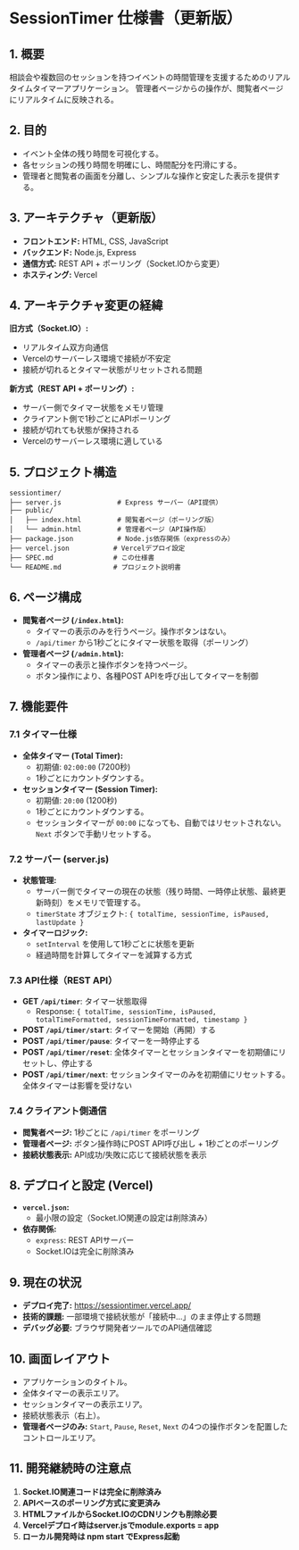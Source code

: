 # SessionTimer 仕様書（更新版）

## 1. 概要
相談会や複数回のセッションを持つイベントの時間管理を支援するためのリアルタイムタイマーアプリケーション。
管理者ページからの操作が、閲覧者ページにリアルタイムに反映される。

## 2. 目的
- イベント全体の残り時間を可視化する。
- 各セッションの残り時間を明確にし、時間配分を円滑にする。
- 管理者と閲覧者の画面を分離し、シンプルな操作と安定した表示を提供する。

## 3. アーキテクチャ（更新版）
- **フロントエンド:** HTML, CSS, JavaScript
- **バックエンド:** Node.js, Express
- **通信方式:** REST API + ポーリング（Socket.IOから変更）
- **ホスティング:** Vercel

## 4. アーキテクチャ変更の経緯
**旧方式（Socket.IO）:**
- リアルタイム双方向通信
- Vercelのサーバーレス環境で接続が不安定
- 接続が切れるとタイマー状態がリセットされる問題

**新方式（REST API + ポーリング）:**
- サーバー側でタイマー状態をメモリ管理
- クライアント側で1秒ごとにAPIポーリング
- 接続が切れても状態が保持される
- Vercelのサーバーレス環境に適している

## 5. プロジェクト構造
```
sessiontimer/
├── server.js              # Express サーバー（API提供）
├── public/
│   ├── index.html         # 閲覧者ページ（ポーリング版）
│   └── admin.html         # 管理者ページ（API操作版）
├── package.json           # Node.js依存関係（expressのみ）
├── vercel.json           # Vercelデプロイ設定
├── SPEC.md               # この仕様書
└── README.md             # プロジェクト説明書
```

## 6. ページ構成
- **閲覧者ページ (`/index.html`):**
  - タイマーの表示のみを行うページ。操作ボタンはない。
  - `/api/timer` から1秒ごとにタイマー状態を取得（ポーリング）
- **管理者ページ (`/admin.html`):**
  - タイマーの表示と操作ボタンを持つページ。
  - ボタン操作により、各種POST APIを呼び出してタイマーを制御

## 7. 機能要件

### 7.1 タイマー仕様
- **全体タイマー (Total Timer):**
  - 初期値: `02:00:00` (7200秒)
  - 1秒ごとにカウントダウンする。
- **セッションタイマー (Session Timer):**
  - 初期値: `20:00` (1200秒)
  - 1秒ごとにカウントダウンする。
  - セッションタイマーが `00:00` になっても、自動ではリセットされない。`Next` ボタンで手動リセットする。

### 7.2 サーバー (server.js)
- **状態管理:**
  - サーバー側でタイマーの現在の状態（残り時間、一時停止状態、最終更新時刻）をメモリで管理する。
  - `timerState` オブジェクト: `{ totalTime, sessionTime, isPaused, lastUpdate }`
- **タイマーロジック:**
  - `setInterval` を使用して1秒ごとに状態を更新
  - 経過時間を計算してタイマーを減算する方式

### 7.3 API仕様（REST API）
- **GET `/api/timer`**: タイマー状態取得
  - Response: `{ totalTime, sessionTime, isPaused, totalTimeFormatted, sessionTimeFormatted, timestamp }`
- **POST `/api/timer/start`**: タイマーを開始（再開）する
- **POST `/api/timer/pause`**: タイマーを一時停止する
- **POST `/api/timer/reset`**: 全体タイマーとセッションタイマーを初期値にリセットし、停止する
- **POST `/api/timer/next`**: セッションタイマーのみを初期値にリセットする。全体タイマーは影響を受けない

### 7.4 クライアント側通信
- **閲覧者ページ:** 1秒ごとに `/api/timer` をポーリング
- **管理者ページ:** ボタン操作時にPOST API呼び出し + 1秒ごとのポーリング
- **接続状態表示:** API成功/失敗に応じて接続状態を表示

## 8. デプロイと設定 (Vercel)
- **`vercel.json`:**
  - 最小限の設定（Socket.IO関連の設定は削除済み）
- **依存関係:**
  - `express`: REST APIサーバー
  - Socket.IOは完全に削除済み

## 9. 現在の状況
- **デプロイ完了:** https://sessiontimer.vercel.app/
- **技術的課題:** 一部環境で接続状態が「接続中...」のまま停止する問題
- **デバッグ必要:** ブラウザ開発者ツールでのAPI通信確認

## 10. 画面レイアウト
- アプリケーションのタイトル。
- 全体タイマーの表示エリア。
- セッションタイマーの表示エリア。
- 接続状態表示（右上）。
- **管理者ページのみ:** `Start`, `Pause`, `Reset`, `Next` の4つの操作ボタンを配置したコントロールエリア。

## 11. 開発継続時の注意点
1. **Socket.IO関連コードは完全に削除済み**
2. **APIベースのポーリング方式に変更済み**
3. **HTMLファイルからSocket.IOのCDNリンクも削除必要**
4. **Vercelデプロイ時はserver.jsでmodule.exports = app**
5. **ローカル開発時は npm start でExpress起動**